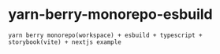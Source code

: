 # yarn-berry-monorepo-esbuild

```
yarn berry monorepo(workspace) + esbuild + typescript + storybook(vite) + nextjs example
```
